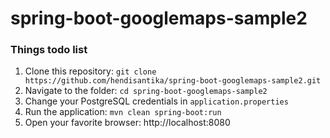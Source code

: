 # spring-boot-googlemaps-sample2

### Things todo list

1. Clone this repository: `git clone https://github.com/hendisantika/spring-boot-googlemaps-sample2.git`
2. Navigate to the folder: `cd spring-boot-googlemaps-sample2`
3. Change your PostgreSQL credentials in `application.properties`
4. Run the application: `mvn clean spring-boot:run`
5. Open your favorite browser: http://localhost:8080
